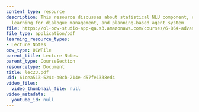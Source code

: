 ```yaml
---
content_type: resource
description: This resource discusses about statistical NLU component, reinforcement
  learning for dialogue management, and planning-based agent system.
file: https://ol-ocw-studio-app-qa.s3.amazonaws.com/courses/6-864-advanced-natural-language-processing-fall-2005/61cea513524cb0cb214ed57fe1338ed4_lec23.pdf
file_type: application/pdf
learning_resource_types:
- Lecture Notes
ocw_type: OCWFile
parent_title: Lecture Notes
parent_type: CourseSection
resourcetype: Document
title: lec23.pdf
uid: 61cea513-524c-b0cb-214e-d57fe1338ed4
video_files:
  video_thumbnail_file: null
video_metadata:
  youtube_id: null
---
```

